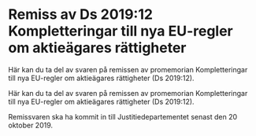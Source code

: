 # Remiss av Ds 2019:12 Kompletteringar till nya EU-regler om aktieägares rättigheter

Här kan du ta del av svaren på remissen av promemorian Kompletteringar till nya EU-regler om aktieägares rättigheter (Ds 2019:12).

Här kan du ta del av svaren på remissen av promemorian Kompletteringar till nya EU-regler om aktieägares rättigheter (Ds 2019:12).

Remissvaren ska ha kommit in till Justitiedepartementet senast den 20
oktober 2019.
